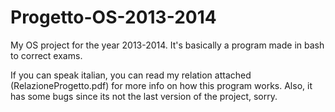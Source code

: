 Progetto-OS-2013-2014
=====================

My OS project for the year 2013-2014. It's basically a program made in bash to correct exams.

If you can speak italian, you can read my relation attached (RelazioneProgetto.pdf) for more info on how this program works.
Also, it has some bugs since its not the last version of the project, sorry.
